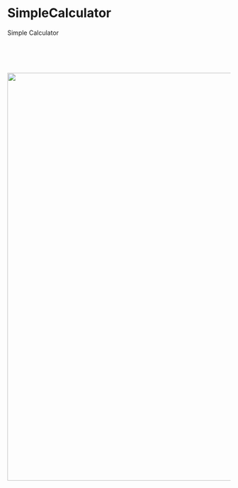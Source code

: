 # SimpleCalculator

<p align="center">


Simple Calculator

  <br><br>  <br><br>
  <img src="http://katikids.com/calculator.png" height="920" width="600">
 
  </p>
